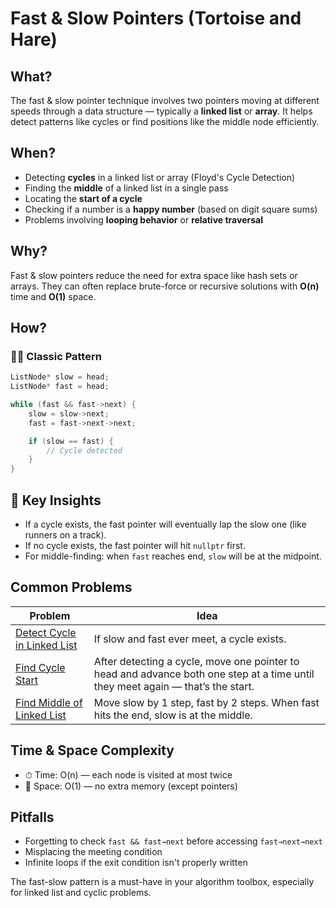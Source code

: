 ﻿# Fast & Slow Pointers (Tortoise and Hare)

## What?
The fast & slow pointer technique involves two pointers moving at different speeds through a data structure — typically a **linked list** or **array**. It helps detect patterns like cycles or find positions like the middle node efficiently.

## When?
- Detecting **cycles** in a linked list or array (Floyd's Cycle Detection)
- Finding the **middle** of a linked list in a single pass
- Locating the **start of a cycle**
- Checking if a number is a **happy number** (based on digit square sums)
- Problems involving **looping behavior** or **relative traversal**

## Why?
Fast & slow pointers reduce the need for extra space like hash sets or arrays. They can often replace brute-force or recursive solutions with **O(n)** time and **O(1)** space.

## How?

### 🐢🐇 Classic Pattern

```cpp
ListNode* slow = head;
ListNode* fast = head;

while (fast && fast->next) {
    slow = slow->next;
    fast = fast->next->next;

    if (slow == fast) {
        // Cycle detected
    }
}
```

## 🧠 Key Insights

- If a cycle exists, the fast pointer will eventually lap the slow one (like runners on a track).
- If no cycle exists, the fast pointer will hit `nullptr` first.
- For middle-finding: when `fast` reaches end, `slow` will be at the midpoint.

## Common Problems

| Problem                                                        | Idea                                                                                                                            |
|----------------------------------------------------------------|---------------------------------------------------------------------------------------------------------------------------------|
| [Detect Cycle in Linked List](detect_cycle_in_linked_list.cpp) | If slow and fast ever meet, a cycle exists.                                                                                     |
| [Find Cycle Start](find_cycle_start.cpp)                       | After detecting a cycle, move one pointer to head and advance both one step at a time until they meet again — that’s the start. |
| [Find Middle of Linked List](find_middle_of_linked_list.cpp)   | Move slow by 1 step, fast by 2 steps. When fast hits the end, slow is at the middle.                                            |

## Time & Space Complexity
- ⏱ Time: O(n) — each node is visited at most twice
- 🧠 Space: O(1) — no extra memory (except pointers)

## Pitfalls
- Forgetting to check `fast && fast→next` before accessing `fast→next→next`
- Misplacing the meeting condition
- Infinite loops if the exit condition isn't properly written

The fast-slow pattern is a must-have in your algorithm toolbox, especially for linked list and cyclic problems.
